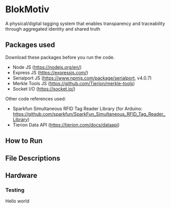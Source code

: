 # BlokMotiv
A physical/digital tagging system that enables transparency and traceability through aggregated identity and shared truth

## Packages used 

Download these packages before you run the code. 

- Node JS (https://nodejs.org/en/)
- Express JS (https://expressjs.com/)
- Serialport JS (https://www.npmjs.com/package/serialport, v4.0.7)
- Merkle Tools JS (https://github.com/Tierion/merkle-tools)
- Socket I/O (https://socket.io/)

Other code references used: 
- Sparkfun Simultaneous RFID Tag Reader Library (for Arduino: https://github.com/sparkfun/SparkFun_Simultaneous_RFID_Tag_Reader_Library)
- Tierion Data API (https://tierion.com/docs/dataapi)


## How to Run 

## File Descriptions

## Hardware 


### Testing 

Hello world
